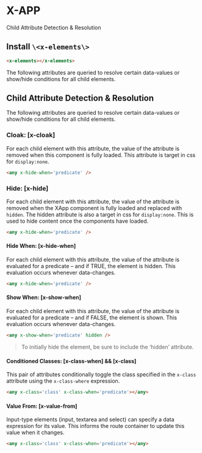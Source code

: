 # X-APP

Child Attribute Detection & Resolution

## Install `\<x-elements\>`

```html
<x-elements></x-elements>
```

The following attributes are queried to resolve certain data-values or show/hide conditions for all child elements.

## Child Attribute Detection & Resolution

The following attributes are queried to resolve certain data-values or show/hide conditions for all child elements.

### Cloak: [x-cloak]

For each child element with this attribute, the value of the attribute is removed when this component is fully loaded. This
attribute is target in css for `display:none`.

```html
<any x-hide-when='predicate' />
```

### Hide: [x-hide]

For each child element with this attribute, the value of the attribute is removed when the XApp component is fully loaded
and replaced with `hidden`. The hidden
attribute is also a target in css for `display:none`. This
is used to hide content once the components have loaded.

```html
<any x-hide-when='predicate' />
```


#### Hide When: [x-hide-when]

For each child element with this attribute, the value of the attribute is evaluated for a predicate – and if TRUE, the element is hidden. This evaluation occurs whenever data-changes.

```html
<any x-hide-when='predicate' />
```

#### Show When: [x-show-when]

For each child element with this attribute, the value of the attribute is evaluated for a predicate – and if FALSE, the element is shown. This evaluation occurs whenever data-changes.

```html
<any x-show-when='predicate' hidden />
```

> To initially hide the element, be sure to include the ‘hidden’ attribute.

#### Conditioned Classes: [x-class-when] && [x-class]

This pair of attributes conditionally toggle the class specified in the `x-class` attribute using the `x-class-where` expression.

```html
<any x-class='class' x-class-when='predicate'></any>
```

#### Value From: [x-value-from]

Input-type elements (input, textarea and select) can specify a data expression for its value. This informs the route container to update this value when it changes.

```html
<any x-class='class' x-class-when='predicate'></any>
```